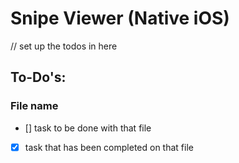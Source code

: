 #  Snipe Viewer (Native iOS)

// set up the todos in here

## To-Do\'s: 

### File name

* [] task to be done with that file
* [x] task that has been completed on that file


